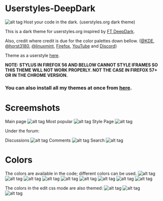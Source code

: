# Userstyles-DeepDark
![alt tag](https://raw.githubusercontent.com/RaitaroH/Userstyles-DeepDark/master/Images/Userstyles%20-%20DeepDark.png)
Host your code in the dark. (userstyles.org dark theme)

This is a dark theme for userstyles.org inspired by [FT DeepDark](https://addons.mozilla.org/en-US/firefox/addon/ft-deepdark/?src=search). 

Also, credit where credit is due for the color palettes down bellow. ([@KDE](https://github.com/KDE), [@horst3180](https://github.com/horst3180), [@linuxmint](https://github.com/linuxmint), [Firefox](https://www.mozilla.org/en-US/firefox/new/), [YouTube](https://www.youtube.com/) and [Discord](https://discordapp.com/))

Theme as a userstyle [here](https://userstyles.org/styles/148112/userstyles-deepdark).

**NOTE: STYLUS IN FIREFOX 56 AND BELLOW CANNOT STYLE IFRAMES SO THIS THEME WILL NOT WORK PROPERLY. NOT THE CASE IN FIREFOX 57+ OR IN THE CHROME VERSION.**

### **You can also install all my themes at once from [here](https://github.com/RaitaroH/Import-All-Deepdark).**


# Screemshots
Main page
![alt tag](https://raw.githubusercontent.com/RaitaroH/Userstyles-DeepDark/master/Images/Main_Page.png)
Most popular
![alt tag](https://raw.githubusercontent.com/RaitaroH/Userstyles-DeepDark/master/Images/Most_Popular.png)
Style Page
![alt tag](https://raw.githubusercontent.com/RaitaroH/Userstyles-DeepDark/master/Images/Style_Page.png)

Under the forum:

Discussions
![alt tag](https://raw.githubusercontent.com/RaitaroH/Userstyles-DeepDark/master/Images/Discussions.png)
Comments
![alt tag](https://raw.githubusercontent.com/RaitaroH/Userstyles-DeepDark/master/Images/Comments.png)
Search
![alt tag](https://raw.githubusercontent.com/RaitaroH/Userstyles-DeepDark/master/Images/Search.png)

# Colors 
The colors are available in the code; different colors can be used.
![alt tag](https://raw.githubusercontent.com/RaitaroH/Userstyles-DeepDark/master/Images/ArcDark_Colors.png)
![alt tag](https://raw.githubusercontent.com/RaitaroH/Userstyles-DeepDark/master/Images/BreezeDark_Colors.png)
![alt tag](https://raw.githubusercontent.com/RaitaroH/Userstyles-DeepDark/master/Images/DeepDark_Colors.png)
![alt tag](https://raw.githubusercontent.com/RaitaroH/Userstyles-DeepDark/master/Images/Discord_Colors.png)
![alt tag](https://raw.githubusercontent.com/RaitaroH/Userstyles-DeepDark/master/Images/Firefox_Colors.png)
![alt tag](https://raw.githubusercontent.com/RaitaroH/Userstyles-DeepDark/master/Images/Mint-Y-Dark_Colors.png)
![alt tag](https://raw.githubusercontent.com/RaitaroH/Userstyles-DeepDark/master/Images/VertexDark_Colors.png)
![alt tag](https://raw.githubusercontent.com/RaitaroH/Userstyles-DeepDark/master/Images/Youtube_Colors.png)
![alt tag](https://raw.githubusercontent.com/RaitaroH/Userstyles-DeepDark/master/Images/9anime_Colors.png)

The colors in the edit css mode are also themed:
![alt tag](https://raw.githubusercontent.com/RaitaroH/Userstyles-DeepDark/master/Images/Breeze_Code.png)
![alt tag](https://raw.githubusercontent.com/RaitaroH/Userstyles-DeepDark/master/Images/DeepDark_Code.png)
![alt tag](https://raw.githubusercontent.com/RaitaroH/Userstyles-DeepDark/master/Images/Mint-Y_Code.png)
